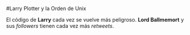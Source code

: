 #Larry Plotter y la Orden de Unix

El código de **Larry** cada vez se vuelve más peligroso.
**Lord Ballmemort** y sus *followers* tienen cada vez más *retweets*.

